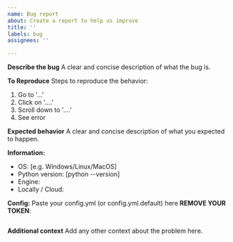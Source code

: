 ```yaml
---
name: Bug report
about: Create a report to help us improve
title: ''
labels: bug
assignees: ''

---
```


**Describe the bug**
A clear and concise description of what the bug is.

**To Reproduce**
Steps to reproduce the behavior:
1. Go to '...'
2. Click on '....'
3. Scroll down to '....'
4. See error

**Expected behavior**
A clear and concise description of what you expected to happen.

**Information:**
 - OS: [e.g. Windows/Linux/MacOS]
 - Python version: [python --version]
 - Engine:
 - Locally / Cloud:

**Config:**
 Paste your config.yml (or config.yml.default) here __REMOVE YOUR TOKEN__:
```yaml

```

**Additional context**
Add any other context about the problem here.
